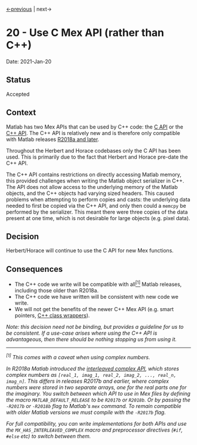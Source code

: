 [<-previous](./0019-update-release-notes-every-pr.md) |
next->

# 20 - Use C Mex API (rather than C++)

Date: 2021-Jan-20

## Status

Accepted

## Context

Matlab has two Mex APIs that can be used by C++ code:
the [C API](https://www.mathworks.com/help/matlab/cc-mx-matrix-library.html)
or the
[C++ API](https://www.mathworks.com/help/matlab/cpp-mex-file-applications.html).
The C++ API is relatively new and is therefore only compatible with Matlab releases
[R2018a and later](https://www.mathworks.com/help/matlab/matlab_external/choosing-mex-applications.html#mw_d3e64706-faf9-486f-ab58-1860c63564d8).

Throughout the Herbert and Horace codebases only the C API has been used.
This is primarily due to the fact that Herbert and Horace pre-date the C++ API.

The C++ API contains restrictions on directly accessing Matlab memory,
this provided challenges when writing the Matlab object serializer in C++.
The API does not allow access to the underlying memory of the Matlab objects,
and the C++ objects had varying sized headers.
This caused problems when attempting to perform copies and casts:
the underlying data needed to first be copied via the C++ API,
and only then could a `memcpy` be performed by the serializer.
This meant there were three copies of the data present at one time,
which is not desirable for large objects (e.g. pixel data).

## Decision

Herbert/Horace will continue to use the C API for new Mex functions.

## Consequences

- The C++ code we write will be compatible with all[<sup>[1]</sup>](#ref_1)
  Matlab releases, including those older than R2018a.
- The C++ code we have written will be consistent with new code we write.
- We will not get the benefits of the newer C++ Mex API
  (e.g. smart pointers, [C++ class wrappers](https://www.mathworks.com/help/matlab/matlab-data-array.html?s_tid=CRUX_lftnav)).

_Note: this decision need not be binding,
but provides a guideline for us to be consistent.
If a use-case arises where using the C++ API is advantageous,
then there should be nothing stopping us from using it._

---

_<a name="ref_1">
</a><sup>[1]</sup> This comes with a caveat when using complex numbers._

_In R2018a Matlab introduced the
[interleaved complex API](https://www.mathworks.com/help/matlab/matlab_external/matlab-support-for-interleaved-complex.html),
which stores complex numbers as
`[real_1, imag_1, real_2, imag_2, ..., real_n, imag_n]`.
This differs in releases R2017b and earlier, where complex numbers were stored
in two separate arrays, one for the real parts one for the imaginary.
You switch between which API to use in Mex files by defining the macro
`MATLAB_DEFAULT_RELEASE` to be `R2017b` or `R2018b`.
Or by passing the `-R2017b` or `-R2018b` flag to Matlab's `mex` command.
To remain compatible with older Matlab versions we must compile with the
`-R2017b` flag._

_For full compatibility, you can write implementations for both APIs and
use the `MX_HAS_INTERLEAVED_COMPLEX` macro and preprocessor directives
(`#if`, `#else` etc) to switch between them._
